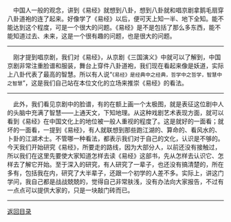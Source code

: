 &emsp;中国人一般的观念，讲到《易经》就想到八卦，想到八卦就和唱京剧拿鹅毛扇穿八卦道袍的连了起来。好像学了《易经》以后，便可天上知一半、地下全知。能不能达到这个程度，可是一个很大的问题。《易经》是不是包括了那么多东西，能不能知道过去、未来，这是一个很有趣的问题，也是很大的问题。
___
&emsp;刚才提到唱京剧，我们对《易经》，从京剧《三国演义》中就可以了解到，中国京剧非常注重脸谱和服装，舞台上穿件八卦道袍，我们现在看起来像是妖道，实际上八卦代表了最高的智慧。所以有人说“``《易经》是经典中之经典，哲学中之哲学，智慧中之智慧``”，这是我们自己站在本位文化的立场来推崇《易经》的看法。
___
&emsp;此外，我们看见京剧中的脸谱，有的在额上画一个太极图，就是表征这位剧中人的头脑中充满了智慧——上通天文，下知地理。从这种戏剧艺术表现方面，就可以看到《易经》在中国文化上的地位被一般人重视的程度了。这是就好的一面看；就坏的一面看，一提到《易经》，有人就联想到那些跑江湖的、算命的、看风水的、卜卦的江湖术士。不管哪一种看法，都表示我们对于自己的文化，认识是不够的。今天我们开始研究《易经》，所要走的路线，因为大部分人，以前还没有接触过，所以我们在这里先要使大家知道怎样去读《易经》这部书，先从怎样去认识它、怎样去了解它开始。至于深入的研究，有人研究了一辈子，也还没有搞清楚的，所在多有，包括我在内，研究了大半辈子，还跟一个初学的人差不多。实际上，讲这门学问，我自己都是战战兢兢的，觉得自己非常肤浅，没有办法向大家报告，不过有一点点可以提供大家的，只是一块敲门砖而已。
___
[返回目录](../../master/README.md#目录)
